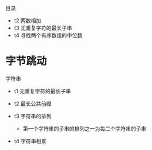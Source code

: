 目录
* t2 两数相加
* t3 无重复字符的最长子串
* t4 寻找两个有序数组的中位数
# 字节跳动
字符串
* t1 无重复字符的最长子串
* t2 最长公共前缀
* t3 字符串的排列
    
    * 第一个字符串的子串的排列之一为每二个字符串的子串
    
* t4 字符串相乘

